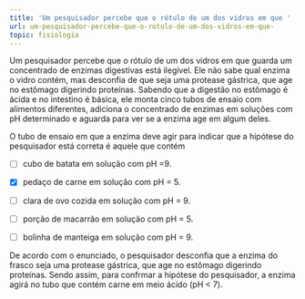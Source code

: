 ```yaml
---
title: 'Um pesquisador percebe que o rótulo de um dos vidros em que '
url: um-pesquisador-percebe-que-o-rotulo-de-um-dos-vidros-em-que-
topic: fisiologia
---
```



Um pesquisador percebe que o rótulo de um dos vidros em que guarda um concentrado de enzimas digestivas está ilegível. Ele não sabe qual enzima o vidro contém, mas desconfia de que seja uma protease gástrica, que age no estômago digerindo proteínas. Sabendo que a digestão no estômago é ácida e no intestino é básica, ele monta cinco tubos de ensaio com alimentos diferentes, adiciona o concentrado de enzimas em soluções com pH determinado e aguarda para ver se a enzima age em algum deles.

O tubo de ensaio em que a enzima deve agir para indicar que a hipótese do pesquisador está correta é aquele que contém



- [ ] cubo de batata em solução com pH =9.
- [x] pedaço de carne em solução com pH = 5.
- [ ] clara de ovo cozida em solução com pH = 9.
- [ ] porção de macarrão em solução com pH = 5.
- [ ] bolinha de manteiga em solução com pH = 9.


De acordo com o enunciado, o pesquisador desconfia que a enzima do frasco seja uma protease gástrica, que age no estômago digerindo proteínas. Sendo assim, para confrmar a hipótese do pesquisador, a enzima agirá no tubo que contém carne em meio ácido (pH < 7).
